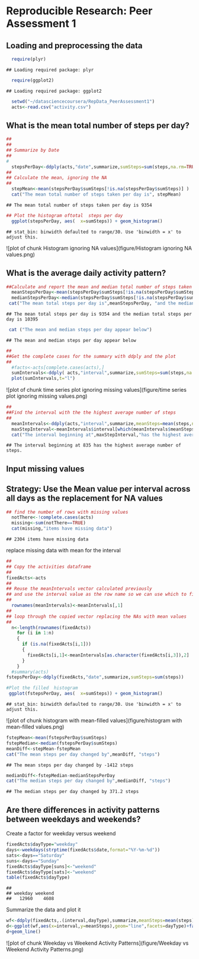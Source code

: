 # Reproducible Research: Peer Assessment 1


## Loading and preprocessing the data

```r
  require(plyr)
```

```
## Loading required package: plyr
```

```r
  require(ggplot2)
```

```
## Loading required package: ggplot2
```

```r
  setwd("~/datasciencecoursera/RepData_PeerAssessment1")
  acts<-read.csv("activity.csv")
```
## What is the mean total number of steps per day?

```r
##  
##
## Summarize by Date
##
#
  stepsPerDay<-ddply(acts,"date",summarize,sumSteps=sum(steps,na.rm=TRUE))
##
## Calculate the mean, ignoring the NA
##
  stepMean<-mean(stepsPerDay$sumSteps[!is.na(stepsPerDay$sumSteps)] )
  cat("The mean total number of steps taken per day is", stepMean)
```

```
## The mean total number of steps taken per day is 9354
```


```r
## Plot the histogram oftotal  steps per day
  ggplot(stepsPerDay, aes(  x=sumSteps)) + geom_histogram()
```

```
## stat_bin: binwidth defaulted to range/30. Use 'binwidth = x' to adjust this.
```

![plot of chunk Histogram ignoring NA values](figure/Histogram ignoring NA values.png) 
## What is the average daily activity pattern?

```r
##Calculate and report the mean and median total number of steps taken per day
  meanStepsPerDay<-mean(stepsPerDay$sumSteps[!is.na(stepsPerDay$sumSteps)])
  medianStepsPerDay<-median(stepsPerDay$sumSteps[!is.na(stepsPerDay$sumSteps)])
 cat("The mean total steps per day is",meanStepsPerDay, "and the median total steps per day is",medianStepsPerDay)
```

```
## The mean total steps per day is 9354 and the median total steps per day is 10395
```

```r
 cat ("The mean and median steps per day appear below")
```

```
## The mean and median steps per day appear below
```

```r
##
##Get the complete cases for the summary with ddply and the plot
##
  #facts<-acts[complete.cases(acts),]
  sumIntervals<-ddply( acts,"interval",summarize,sumSteps=sum(steps,na.rm=TRUE))
  plot(sumIntervals,t="l")
```

![plot of chunk time series plot ignoring missing values](figure/time series plot ignoring missing values.png) 


```r
##
##Find the interval with the the highest average number of steps
## 
  meanIntervals<-ddply(acts,"interval",summarize,meanSteps=mean(steps,na.rm=TRUE))
  maxStepInterval<-meanIntervals$interval[which(meanIntervals$meanSteps==max(meanIntervals$meanSteps))]
  cat("The interval beginning at",maxStepInterval,"has the highest average number of steps." )
```

```
## The interval beginning at 835 has the highest average number of steps.
```

## Input missing values 
## Strategy: Use the Mean value per interval across all days as the replacement for NA values

```r
## find the number of rows with missing values
  notThere<-!complete.cases(acts)
  missing<-sum(notThere==TRUE)
  cat(missing,"items have missing data")
```

```
## 2304 items have missing data
```
replace missing data with mean for the interval

```r
##
## Copy the activities dataframe
##
fixedActs<-acts
##
## Reuse the meanIntervals vector calculated previously
## and use the interval value as the row name so we can use which to find the interval needed
##
  rownames(meanIntervals)<-meanIntervals[,1]
##
## loop through the copied vector replacing the NAs with mean values
##
  n<-length(rownames(fixedActs))
    for (i in 1:n)
    {
      if (is.na(fixedActs[i,1]))
      {
        fixedActs[i,1]<-meanIntervals[as.character(fixedActs[i,3]),2]
      }
    }
  #summary(acts)
fstepsPerDay<-ddply(fixedActs,"date",summarize,sumSteps=sum(steps))
```

```r
#Plot the filled  histogram
 ggplot(fstepsPerDay, aes(  x=sumSteps)) + geom_histogram()
```

```
## stat_bin: binwidth defaulted to range/30. Use 'binwidth = x' to adjust this.
```

![plot of chunk histogram with mean-filled values](figure/histogram with mean-filled values.png) 

```r
fstepMean<-mean(fstepsPerDay$sumSteps)
fstepMedian<-median(fstepsPerDay$sumSteps)
meanDiff<-stepMean-fstepMean
cat("The mean steps per day changed by",meanDiff, "steps")
```

```
## The mean steps per day changed by -1412 steps
```

```r
medianDiff<-fstepMedian-medianStepsPerDay
cat("The median steps per day changed by",medianDiff, "steps")
```

```
## The median steps per day changed by 371.2 steps
```


## Are there differences in activity patterns between weekdays and weekends?
Create a factor for weekday versus weekend

```r
fixedActs$dayType="weekday"
days<-weekdays(strptime(fixedActs$date,format="%Y-%m-%d"))
sats<-days=="Saturday"
suns<-days=="Sunday"
fixedActs$dayType[suns]<-"weekend"
fixedActs$dayType[sats]<-"weekend"
table(fixedActs$dayType)
```

```
## 
## weekday weekend 
##   12960    4608
```
Summarize the data and plot it

```r
wf<-ddply(fixedActs,.(interval,dayType),summarize,meanSteps=mean(steps))
d<-ggplot(wf,aes(x=interval,y=meanSteps),geom="line",facets=dayType)+facet_grid(dayType ~.)
d+geom_line()
```

![plot of chunk Weekday vs Weekend Activity Patterns](figure/Weekday vs Weekend Activity Patterns.png) 
